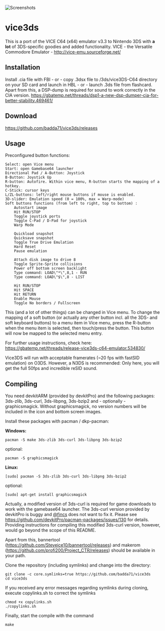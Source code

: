 ![Screenshots](https://gbatemp.net/attachments/2-png.195186/ "vice3DS Screenshots")

# vice3ds
This is a port of the VICE C64 (x64) emulator v3.3 to Nintendo 3DS with **a lot** of 3DS-specific goodies and added functionality. VICE - the Versatile Commodore Emulator - http://vice-emu.sourceforge.net/

## Installation
Install .cia file with FBI - or - copy .3dsx file to /3ds/vice3DS-C64 directory on your SD card and launch in HBL - or - launch .3ds file from flashcard.
Apart from this, a DSP-dump is required for sound to work correctly in the CIA version.
https://gbatemp.net/threads/dsp1-a-new-dsp-dumper-cia-for-better-stability.469461/

## Download
https://github.com/badda71/vice3ds/releases

## Usage
Preconfigured button functions:

    Select: open Vice menu
    Start: open Gamebase64 launcher
    Directional Pad / A-Button: Joystick
    B-Button: Joystick Up
    R-button: Autofire. Within vice menu, R-button starts the mapping of a hotkey.
    C-Stick: cursor keys
    L/ZL-buttons: left/right mouse buttons if mouse is enabled.
    3D-slider: Emulation speed (0 = 100%, max = Warp-mode)
    Soft buttons functions (from left to right, top to bottom) :
        Autostart image
        Hit RUN/STOP
        Toggle joystick ports
        Toggle C-Pad / D-Pad for joystick
        Warp Mode

        Quickload snapshot
        Quicksave snapshot
        Toggle True Drive Emulation
        Hard Reset
        Pause emulation

        Attach disk image to drive 8
        Toggle Sprite-Sprite collisions
        Power off bottom screen backlight
        Type command: LOAD\"*\",8,1 - RUN
        Type command: LOAD\"$\",8 - LIST

        Hit RUN/STOP
        Hit SPACE
        Hit RETURN
        Enable Mouse
        Toggle No borders / Fullscreen

This (and a lot of other things) can be changed in Vice menu. To change the mapping of a soft button (or actually any other button incl. all the 3DS- and soft keyboard buttons) to a menu item in Vice menu, press the R-button when the menu item is selected, then touch/press the button. This button will now be mapped to the selected menu entry.

For further usage instructions, check here:
https://gbatemp.net/threads/release-vice3ds-c64-emulator.534830/

Vice3DS will run with acceptable framerates (~20 fps with fastSID emulation) on O3DS. However, a N3DS is recommended: Only here, you will get the full 50fps and incredible reSID sound.

## Compiling

You need devkitARM (provided by devkitPro) and the following packages: 3ds-zlib, 3ds-curl, 3ds-libpng, 3ds-bzip2 and - optionally - graphicsmagick. Without graphicsmagick, no version numbers will be included in the icon and bottom screen images.

Install these packages with pacman / dkp-pacman:

**Windows:**
    
    pacman -S make 3ds-zlib 3ds-curl 3ds-libpng 3ds-bzip2
optional:

    pacman -S graphicsmagick
**Linux:**
    
    [sudo] pacman -S 3ds-zlib 3ds-curl 3ds-libpng 3ds-bzip2
optional:

    [sudo] apt-get install graphicsmagick

Actually, a modified version of 3ds-curl is required for game downloads to work with the gamebase64 launcher. The 3ds-curl version provided by devkitPro is buggy and [@fincs](https://github.com/fincs) does not want to fix it. Please see https://github.com/devkitPro/pacman-packages/issues/130 for details. Providing instructions for compiling this modified 3ds-curl version, however, would go beyond the scope of this README.

Apart from this, bannertool (https://github.com/Steveice10/bannertool/releases) and makerom (https://github.com/profi200/Project_CTR/releases) should be available in your path.

Clone the repository (including symlinks) and change into the directory:

    git clone -c core.symlinks=true https://github.com/badda71/vice3ds
    cd vice3ds
If you received any error messages regarding symlinks during cloning, execute copylinks.sh to correct the symlinks

    chmod +x copylinks.sh
    ./copylinks.sh
Finally, start the compile with the command

    make
